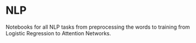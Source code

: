 # NLP
Notebooks for all NLP tasks from preprocessing the words to training from Logistic Regression to Attention Networks.
